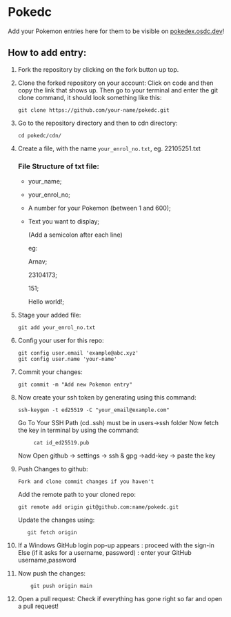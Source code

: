 # Pokedc
Add your Pokemon entries here for them to be visible on [pokedex.osdc.dev](https://pokedex.osdc.dev/)!

## How to add entry:
1. Fork the repository by clicking on the fork button up top.
2. Clone the forked repository on your account: Click on code and then copy the link that shows up. Then go to your terminal and enter the git clone command, it should look something like this:
    ```
    git clone https://github.com/your-name/pokedc.git
    ```
3. Go to the repository directory and then to cdn directory:
    ```
    cd pokedc/cdn/
    ```
4. Create a file, with the name `your_enrol_no.txt`, eg. 22105251.txt
    ### File Structure of txt file:
    - your_name;
    - your_enrol_no;
    - A number for your Pokemon (between 1 and 600);
    - Text you want to display;
        
        (Add a semicolon after each line)

        eg:
        
        Arnav;

        23104173;

        151;

        Hello world!;

5. Stage your added file:
    ```
    git add your_enrol_no.txt
    ```
6. Config your user for this repo:
   ```
   git config user.email 'example@abc.xyz'
   git config user.name 'your-name'
   ```
7. Commit your changes:
    ```
    git commit -m "Add new Pokemon entry"
    ```
8. Now create your ssh token by generating using this command:
   ```
   ssh-keygen -t ed25519 -C "your_email@example.com"
    ```
   Go To Your SSH Path (cd.\.ssh\) must be in users->ssh folder
   Now fetch the key in terminal by using the command:
   ```
        cat id_ed25519.pub
    ```
   Now Open github -> settings -> ssh & gpg ->add-key -> paste the key
      
10. Push Changes to github:
    ```
    Fork and clone commit changes if you haven't
    ```
    Add the remote path to your cloned repo:
    ```
    git remote add origin git@github.com:name/pokedc.git
    ```
    Update the changes using:
    ```
       git fetch origin
    ```
12. If a Windows GitHub login pop-up appears :
        proceed with the sign-in
    Else (if it asks for a username, password) :
        enter your GitHub username,password
13. Now push the changes:
    ```
        git push origin main
    ```
    
14. Open a pull request: Check if everything has gone right so far and open a pull request!
    
